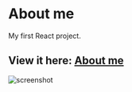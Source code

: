 # About me
My first React project.

## View it here: [About me](https://about-karina.netlify.app/)

![screenshot]()